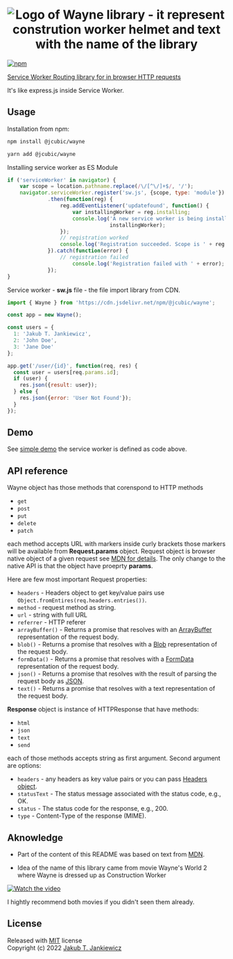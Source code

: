 <h1 align="center">
  <img src="https://github.com/jcubic/wayne/blob/master/assets/wayne-logo.svg?raw=true"
       alt="Logo of Wayne library - it represent constrution worker helmet and text with the name of the library" />
</h1>

[![npm](https://img.shields.io/badge/npm-0.1.0-blue.svg)](https://www.npmjs.com/package/@jcubic/wayne)

[Service Worker Routing library for in browser HTTP requests](https://github.com/jcubic/wayne/)

It's like express.js inside Service Worker.

## Usage

Installation from npm:

```bash
npm install @jcubic/wayne
```

```bash
yarn add @jcubic/wayne
```

Installing service worker as ES Module


```javascript
if ('serviceWorker' in navigator) {
    var scope = location.pathname.replace(/\/[^\/]+$/, '/');
    navigator.serviceWorker.register('sw.js', {scope, type: 'module'})
             .then(function(reg) {
                 reg.addEventListener('updatefound', function() {
                     var installingWorker = reg.installing;
                     console.log('A new service worker is being installed:',
                                 installingWorker);
                 });
                 // registration worked
                 console.log('Registration succeeded. Scope is ' + reg.scope);
             }).catch(function(error) {
                 // registration failed
                     console.log('Registration failed with ' + error);
             });
}
```


Service worker - **sw.js** file - the file import library from CDN.

```javascript
import { Wayne } from 'https://cdn.jsdelivr.net/npm/@jcubic/wayne';

const app = new Wayne();

const users = {
  1: 'Jakub T. Jankiewicz',
  2: 'John Doe',
  3: 'Jane Doe'
};

app.get('/user/{id}', function(req, res) {
  const user = users[req.params.id];
  if (user) {
    res.json({result: user});
  } else {
    res.json({error: 'User Not Found'});
  }
});
```

## Demo

See [simple demo](https://jcubic.github.io/wayne) the service worker is defined
as code above.

## API reference

Wayne object has those methods that corenspond to HTTP methods

* `get`
* `post`
* `put`
* `delete`
* `patch`

each method accepts URL with markers inside curly brackets those markers will be available from **Request.params** object.
Request object is browser native object of a given request see [MDN for details](https://developer.mozilla.org/en-US/docs/Web/API/Request). The only change to the native API is that the object have proeprty **params**.

Here are few most important Request properties:

* `headers` - Headers object to get key/value pairs use `Object.fromEntires(req.headers.entries())`.
* `method` - request method as string.
* `url` - string with full URL
* `referrer` - HTTP referer
* `arrayBuffer()` - Returns a promise that resolves with an [ArrayBuffer](https://developer.mozilla.org/en-US/docs/Web/JavaScript/Reference/Global_Objects/ArrayBuffer) representation of the request body.
* `blob()` - Returns a promise that resolves with a [Blob](https://developer.mozilla.org/en-US/docs/Web/API/Blob) representation of the request body.
* `formData()` - Returns a promise that resolves with a [FormData](https://developer.mozilla.org/en-US/docs/Web/API/FormData) representation of the request body.
* `json()` - Returns a promise that resolves with the result of parsing the request body as [JSON](https://developer.mozilla.org/en-US/docs/Web/API/Request/json).
* `text()` - Returns a promise that resolves with a text representation of the request body.

**Response** object is instance of HTTPResponse that have methods:

* `html`
* `json`
* `text`
* `send`

each of those methods accepts string as first argument. Second argument are options:

* `headers` - any headers as key value pairs or you can pass [Headers object](https://developer.mozilla.org/en-US/docs/Web/API/Headers).
* `statusText` - The status message associated with the status code, e.g., OK.
* `status` - The status code for the response, e.g., 200.
* `type` - Content-Type of the response (MIME).

## Aknowledge
* Part of the content of this README was based on text from [MDN](https://developer.mozilla.org/).

* Idea of the name of this library came from movie Wayne's World 2 where Wayne is dressed up as Construction Worker

[![Watch the video](https://img.youtube.com/vi/89W-lCTFT2o/maxresdefault.jpg)](https://youtu.be/89W-lCTFT2o)

I hightly recommend both movies if you didn't seen them already.

## License

Released with [MIT](http://opensource.org/licenses/MIT) license<br/>
Copyright (c) 2022 [Jakub T. Jankiewicz](https://jcubic.pl/me)